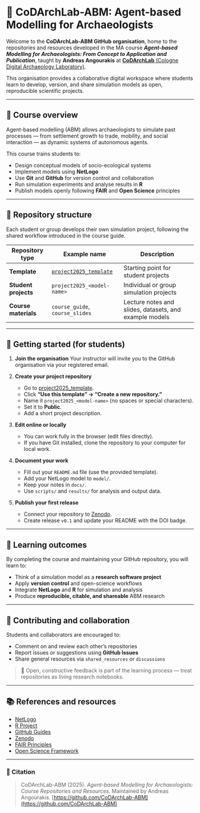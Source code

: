 # 🏺 CoDArchLab-ABM: Agent-based Modelling for Archaeologists

Welcome to the **CoDArchLab-ABM GitHub organisation**, home to the repositories and resources developed in the MA course
***Agent-based Modelling for Archaeologists: From Concept to Application and Publication***,
taught by **Andreas Angourakis** at [**CoDArchLab** (Cologne Digital Archaeology Laboratory)](https://archaeologie.phil-fak.uni-koeln.de/institut/fachgebiete/archaeoinformatik/codarchlab).

This organisation provides a collaborative digital workspace where students learn to develop, version, and share simulation models as open, reproducible scientific projects.

---

## 🎯 Course overview

Agent-based modelling (ABM) allows archaeologists to simulate past processes — from settlement growth to trade, mobility, and social interaction — as dynamic systems of autonomous agents.

This course trains students to:

* Design conceptual models of socio-ecological systems
* Implement models using **NetLogo**
* Use **Git** and **GitHub** for version control and collaboration
* Run simulation experiments and analyse results in **R**
* Publish models openly following **FAIR** and **Open Science** principles

---

## 🧩 Repository structure

Each student or group develops their own simulation project, following the shared workflow introduced in the course guide.

| Repository type      | Example name                                                                     | Description                                 |
| -------------------- | -------------------------------------------------------------------------------- | ------------------------------------------- |
| **Template**         | [`project2025_template`](https://github.com/CoDArchLab-ABM/project2025_template) | Starting point for student projects         |
| **Student projects** | `project2025_<model-name>`                                                       | Individual or group simulation projects     |
| **Course materials** | `course_guide`, `course_slides`                                               | Lecture notes and slides, datasets, and example models |

---

## 🚀 Getting started (for students)

1. **Join the organisation**
   Your instructor will invite you to the GitHub organisation via your registered email.

2. **Create your project repository**

   * Go to [project2025_template](https://github.com/CoDArchLab-ABM/project2025_template).
   * Click **“Use this template” → “Create a new repository.”**
   * Name it `project2025_<model-name>` (no spaces or special characters).
   * Set it to **Public**.
   * Add a short project description.

3. **Edit online or locally**

   * You can work fully in the browser (edit files directly).
   * If you have Git installed, clone the repository to your computer for local work.

4. **Document your work**

   * Fill out your `README.md` file (use the provided template).
   * Add your NetLogo model to `model/`.
   * Keep your notes in `docs/`.
   * Use `scripts/` and `results/` for analysis and output data.

5. **Publish your first release**

   * Connect your repository to [Zenodo](https://zenodo.org).
   * Create release `v0.1` and update your README with the DOI badge.

---

## 🧠 Learning outcomes

By completing the course and maintaining your GitHub repository, you will learn to:

* Think of a simulation model as a **research software project**
* Apply **version control** and open-science workflows
* Integrate **NetLogo** and **R** for simulation and analysis
* Produce **reproducible, citable, and shareable** ABM research

---

## 🤝 Contributing and collaboration

Students and collaborators are encouraged to:

* Comment on and review each other’s repositories
* Report issues or suggestions using **GitHub Issues**
* Share general resources via `shared_resources` or `discussions`

> 💬 Open, constructive feedback is part of the learning process — treat repositories as living research notebooks.

---

## 📚 References and resources

* [NetLogo](https://ccl.northwestern.edu/netlogo/)
* [R Project](https://www.r-project.org/)
* [GitHub Guides](https://guides.github.com/)
* [Zenodo](https://zenodo.org/)
* [FAIR Principles](https://www.go-fair.org/fair-principles/)
* [Open Science Framework](https://www.cos.io/)

---

### 📜 Citation

> CoDArchLab-ABM (2025). *Agent-based Modelling for Archaeologists: Course Repositories and Resources.*
> Maintained by Andreas Angourakis.
> [https://github.com/CoDArchLab-ABM](https://github.com/CoDArchLab-ABM)
